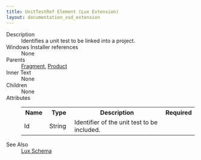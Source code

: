 ```yaml
---
title: UnitTestRef Element (Lux Extension)
layout: documentation_xsd_extension
---
```

<dl>
  <dt>Description</dt>
  <dd>         Identifies a unit test to be linked into a project.       </dd>
  <dt>Windows Installer references</dt>
  <dd>None</dd>
  <dt>Parents</dt>
  <dd>
    <a href="../../wix/fragment/">Fragment</a>, <a href="../../wix/product/">Product</a></dd>
  <dt>Inner Text</dt>
  <dd>None</dd>
  <dt>Children</dt>
  <dd>None</dd>
  <dt>Attributes</dt>
  <dd>
    <table cellspacing="0" cellpadding="0" class="schema">
      <tr>
        <th width="15%">Name</th>
        <th width="15%">Type</th>
        <th width="65%">Description</th>
        <th width="15%">Required</th>
      </tr>
      <tr>
        <td>Id</td>
        <td>String</td>
        <td>             Identifier of the unit test to be included.           </td>
        <td>&nbsp;</td>
      </tr>
    </table>
  </dd>
  <dt>See Also</dt>
  <dd>
    <a href="../">Lux Schema</a>
  </dd>
</dl>
